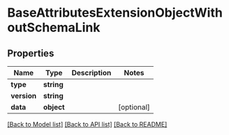 # BaseAttributesExtensionObjectWithoutSchemaLink

## Properties
Name | Type | Description | Notes
------------ | ------------- | ------------- | -------------
**type** | **string** |  | 
**version** | **string** |  | 
**data** | **object** |  | [optional] 

[[Back to Model list]](../README.md#documentation-for-models) [[Back to API list]](../README.md#documentation-for-api-endpoints) [[Back to README]](../README.md)


